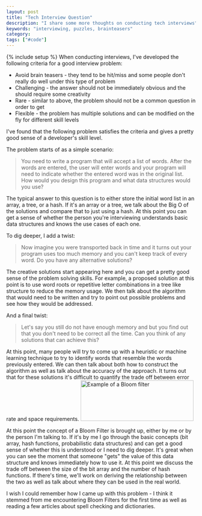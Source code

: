 ```yaml
---
layout: post
title: "Tech Interview Question"
description: "I share some more thoughts on conducting tech interviews"
keywords: "interviewing, puzzles, brainteasers"
category:
tags: ["#code"]
---
```

{% include setup %}
When conducting interviews, I've developed the following criteria for a good interview problem:

<ul class="bulleted">
	<li>Avoid brain teasers - they tend to be hit/miss and some people don't really do well under this type of problem</li>
	<li>Challenging - the answer should not be immediately obvious and the should require some creativity</li>
	<li>Rare - similar to above, the problem should not be a common question in order to get</li>
	<li>Flexible - the problem has multiple solutions and can be modified on the fly for different skill levels</li>
</ul>

I've found that the following problem satisfies the criteria and gives a pretty good sense of a developer's skill level.

The problem starts of as a simple scenario:
<blockquote>You need to write a program that will accept a list of words. After the words are entered, the user will enter words and your program will need to indicate whether the entered word was in the original list. How would you design this program and what data structures would you use?</blockquote>
The typical answer to this question is to either store the initial word list in an array, a tree, or a hash. If it's an array or a tree, we talk about the Big O of the solutions and compare that to just using a hash. At this point you can get a sense of whether the person you're interviewing understands basic data structures and knows the use cases of each one.

To dig deeper, I add a twist:
<blockquote>Now imagine you were transported back in time and it turns out your program uses too much memory and you can't keep track of every word. Do you have any alternative solutions?</blockquote>
The creative solutions start appearing here and you can get a pretty good sense of the problem solving skills. For example, a proposed solution at this point is to use word roots or repetitive letter combinations in a tree like structure to reduce the memory usage. We then talk about the algorithm that would need to be written and try to point out possible problems and see how they would be addressed.

And a final twist:
<blockquote>Let's say you still do not have enough memory and but you find out that you don't need to be correct all the time. Can you think of any solutions that can achieve this?</blockquote>
At this point, many people will try to come up with a heuristic or machine learning technique to try to identify words that resemble the words previously entered. We can then talk about both how to construct the algorithm as well as talk about the accuracy of the approach. It turns out that for these solutions it's difficult to quantify the trade off between error rate and space requirements.

<img title="Example of a Bloom filter" src="http://upload.wikimedia.org/wikipedia/commons/thumb/a/ac/Bloom_filter.svg/300px-Bloom_filter.svg.png" alt="Example of a Bloom filter" width="300" height="108" />

At this point the concept of a Bloom Filter is brought up, either by me or by the person I'm talking to. If it's by me I go through the basic concepts (bit array, hash functions, probabilistic data structures) and can get a good sense of whether this is understood or I need to dig deeper. It's great when you can see the moment that someone "gets" the value of this data structure and knows immediately how to use it. At this point we discuss the trade off between the size of the bit array and the number of hash functions. If there's time, we'll work on deriving the relationship between the two as well as talk about where they can be used in the real world.

I wish I could remember how I came up with this problem - I think it stemmed from me encountering Bloom Filters for the first time as well as reading a few articles about spell checking and dictionaries.